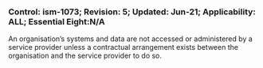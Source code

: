 ### Control: ism-1073; Revision: 5; Updated: Jun-21; Applicability: ALL; Essential Eight:N/A
<p>An organisation’s systems and data are not accessed or administered by a service provider unless a contractual arrangement exists between the organisation and the service provider to do so.</p>